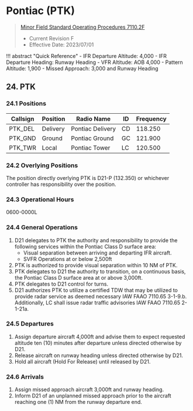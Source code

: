 # Pontiac (PTK)
> [Minor Field Standard Operating Procedures 7110.2F](../../authority-sections/7110.2F-authority.md)
> - Current Revision F
> - Effective Date: 2023/07/01

!!! abstract "Quick Reference"
    - IFR Departure Altitude: 4,000
    - IFR Departure Heading: Runway Heading
    - VFR Altitude: AOB 4,000
    - Pattern Altitude: 1,900
    - Missed Approach: 3,000 and Runway Heading


## 24. PTK

### 24.1 Positions
| Callsign | Position | Radio Name | ID | Frequency |
| -- | -- | -- | -- | -- |
| PTK_DEL | Delivery |  Pontiac Delivery | CD | 118.250 |
| PTK_GND | Ground |  Pontiac Ground | GC | 121.900 |
| PTK_TWR | Local |  Pontiac Tower | LC | 120.500 |

### 24.2 Overlying Positions
The position directly overlying PTK is D21-P (132.350) or whichever controller has responsibility over the position.

### 24.3 Operational Hours
0600-0000L

### 24.4 General Operations
1. D21 delegates to PTK the authority and responsibility to provide the following services within the Pontiac Class D surface area:
    - Visual separation between arriving and departing IFR aircraft.
    - SVFR Operations at or below 2,500ft
2. PTK is authorized to provide visual separation within 10 NM of PTK.
3. PTK delegates to D21 the authority to transition, on a continuous basis, the Pontiac Class D surface area at or above 3,000ft.
4. PTK delegates to D21 control for turns.
5. D21 authorizes PTK to utilize a certified TDW that may be utilized to provide radar service as deemed necessary IAW FAAO 7110.65 3-1-9.b. Additionally, LC shall issue radar traffic advisories IAW FAAO 7110.65 2-1-21a.


### 24.5 Departures
1. Assign departure aircraft 4,000ft and advise them to expect requested altitude ten (10) minutes after departure unless directed otherwise by D21.
2. Release aircraft on runway heading unless directed otherwise by D21.
3. Hold all aircraft (Hold For Release) until released by D21.

### 24.6 Arrivals
1. Assign missed approach aircraft 3,000ft and runway heading.
2. Inform D21 of an unplanned missed approach prior to the aircraft reaching one (1) NM from the runway departure end.